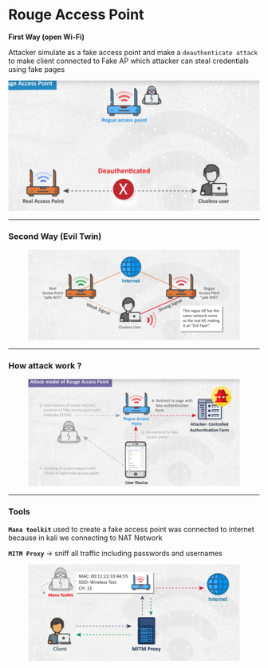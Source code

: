 # Rouge Access Point

**First Way (open Wi-Fi)**

Attacker simulate as a fake access point and make a `deauthenticate attack` to make client connected to Fake AP which attacker can steal credentials using fake pages

![image.png](<../../.gitbook/assets/image (2) (1) (1).png>)

***

### Second Way (Evil Twin)

<figure><img src="../../.gitbook/assets/image 1 (2) (1).png" alt=""><figcaption></figcaption></figure>

***

### How attack work ?

<figure><img src="../../.gitbook/assets/image 2 (3).png" alt=""><figcaption></figcaption></figure>

***

### Tools

**`Mana toolkit`** used to create a fake access point was connected to internet because in kali we connecting to NAT Network

**`MITM Proxy`** → sniff all traffic including passwords and usernames

<figure><img src="../../.gitbook/assets/image 3 (3).png" alt=""><figcaption></figcaption></figure>

